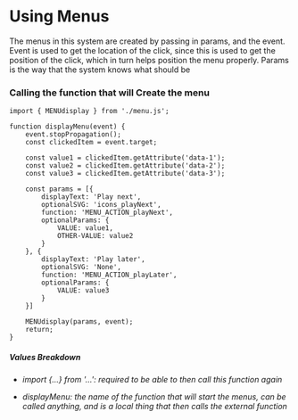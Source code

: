 # Using Menus

The menus in this system are created by passing in params, and the event. Event is used to get the location of the click, since this is used to get the position of the click, which in turn helps position the menu properly. Params is the way that the system knows what should be 


### Calling the function that will Create the menu

```
import { MENUdisplay } from './menu.js';

function displayMenu(event) {
    event.stopPropagation();
    const clickedItem = event.target;
    
    const value1 = clickedItem.getAttribute('data-1');
    const value2 = clickedItem.getAttribute('data-2');
    const value3 = clickedItem.getAttribute('data-3');

    const params = [{
        displayText: 'Play next',
        optionalSVG: 'icons_playNext',
        function: 'MENU_ACTION_playNext',
        optionalParams: {
            VALUE: value1,
            OTHER-VALUE: value2
        }
    }, {
        displayText: 'Play later',
        optionalSVG: 'None',
        function: 'MENU_ACTION_playLater',
        optionalParams: {
            VALUE: value3
        }
    }]

    MENUdisplay(params, event);
    return;
}
```

##### Values Breakdown

* *import {...} from '...': required to be able to then call this function again*

*  *displayMenu: the name of the function that will start the menus, can be called anything, and is a local thing that then calls the external function*









